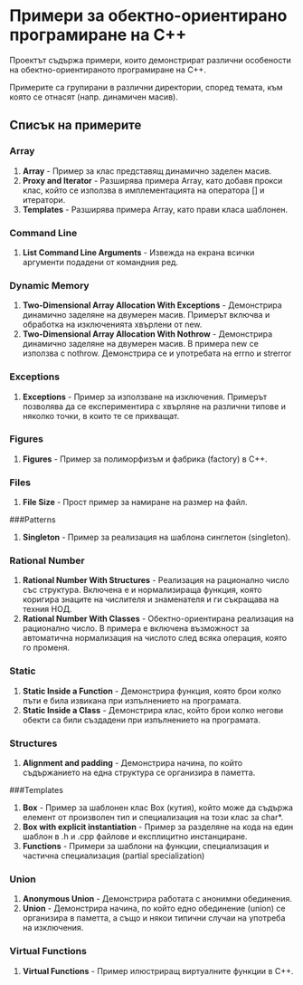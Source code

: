 Примери за обектно-ориентирано програмиране на C++
===================================

Проектът съдържа примери, които демонстрират различни особености на
обектно-ориентираното програмиране на C++.

Примерите са групирани в различни директории, според
темата, към която се отнасят (напр. динамичен масив).

Списък на примерите
--------------------

### Array
1. **Array** - Пример за клас представящ динамично заделен масив.
2. **Proxy and Iterator** - Разширява примера Array, като добавя прокси клас, който се използва в имплементацията на оператора [] и итератори.
3. **Templates** - Разширява примера Array, като прави класа шаблонен.

### Command Line
1. **List Command Line Arguments** - Извежда на екрана всички аргументи подадени от командния ред.

### Dynamic Memory
1. **Two-Dimensional Array Allocation With Exceptions** - Демонстрира динамично заделяне на двумерен масив. Примерът включва и обработка на изключенията хвърлени от new.
2. **Two-Dimensional Array Allocation With Nothrow** - Демонстрира динамично заделяне на двумерен масив. В примера new се използва с nothrow. Демонстрира се и употребата на errno и strerror

### Exceptions
1. **Exceptions** - Пример за използване на изключения. Примерът позволява да се експериментира с хвърляне на различни типове и няколко точки, в които те се прихващат.

### Figures
1. **Figures** - Пример за полиморфизъм и фабрика (factory) в C++.

### Files
1. **File Size** - Прост пример за намиране на размер на файл.

###Patterns
1. **Singleton** - Пример за реализация на шаблона синглетон (singleton).

### Rational Number
1. **Rational Number With Structures** - Реализация на рационално число със структура. Включена е и нормализираща функция, която коригира знаците на числителя и знаменателя и ги съкращава на техния НОД.
2. **Rational Number With Classes** - Обектно-ориентирана реализация на рационално число. В примера е включена възможност за автоматична нормализация на числото след всяка операция, която го променя.

### Static
1. **Static Inside a Function** - Демонстрира функция, която брои колко пъти е била извикана при изпълнението на програмата.
2. **Static Inside a Class** - Демонстрира клас, който брои колко негови обекти са били създадени при изпълнението на програмата.

### Structures
1. **Alignment and padding** - Демонстрира начина, по който съдържанието на една структура се организира в паметта.

###Templates
1. **Box** - Пример за шаблонен клас Box (кутия), който може да съдържа елемент от произволен тип и специализация на този клас за char*.
2. **Box with explicit instantiation** - Пример за разделяне на кода на един шаблон в .h и .cpp файлове и експлицитно инстанциране.
3. **Functions** - Примери за шаблони на функции, специализация и частична специализация (partial specialization)

### Union
1. **Anonymous Union** - Демонстрира работата с анонимни обединения.
2. **Union** - Демонстрира начина, по който едно обединение (union) се организира в паметта, а също и някои типични случаи на употреба на изключения.

### Virtual Functions
1. **Virtual Functions** - Пример илюстриращ виртуалните функции в C++.